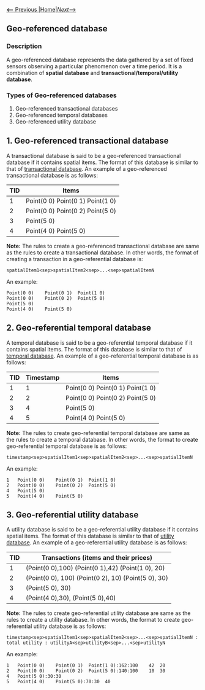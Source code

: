 [__<--__ Previous ](aboutPAMI.html)|[Home](installation.html)|[_Next_-->](organization.html)

## Geo-referenced database
### Description
A geo-referenced database represents the data gathered by a set of fixed sensors observing a particular phenomenon over a time period. It is a combination of __spatial database__ and __transactional/temporal/utility database__.


### Types of Geo-referenced databases
1. Geo-referenced transactional databases
2. Geo-referenced temporal databases
3. Geo-referenced utility database 

## 1. Geo-referenced transactional database
A transactional database is said to be a geo-referenced transactional database if it contains spatial items. The format of this database is similar to that of [transactional database](transactionalDatabase.html). An example of a 
geo-referenced transactional database is as follows:

TID | Items
--- | -----
 1  | Point(0 0)    Point(0 1)  Point(1 0)
 2  | Point(0 0)    Point(0 2)  Point(5 0)
 3  | Point(5 0)
 4  | Point(4 0)    Point(5 0)
 
__Note:__ The rules to create a geo-referenced transactional database are same as the rules to create a transactional database. 
In other words, the format of creating a transaction in a geo-referential database is:
    
    spatialItem1<sep>spatialItem2<sep>...<sep>spatialItemN
    
An example:

    Point(0 0)    Point(0 1)  Point(1 0)
    Point(0 0)    Point(0 2)  Point(5 0)
    Point(5 0)
    Point(4 0)    Point(5 0)


## 2. Geo-referential temporal database
A temporal database is said to be a geo-referential temporal database if it contains spatial items.  The format of this database is similar to that of [temporal database](temporalDatabase.html). An example of a 
geo-referential temporal database is as follows:

TID | Timestamp | Items
--- | --------- | -----
 1  | 1 | Point(0 0)    Point(0 1)  Point(1 0)
 2  | 2 | Point(0 0)    Point(0 2)  Point(5 0)
 3  | 4 | Point(5 0)
 4  | 5 | Point(4 0)    Point(5 0)

__Note:__ The rules to create geo-referential temporal database are same as the rules to create a temporal database.
In other words, the format to create geo-referential temporal database is as follows:
    
    timestamp<sep>spatialItem1<sep>spatialItem2<sep>...<sep>spatialItemN
    
An example:

    1   Point(0 0)    Point(0 1)  Point(1 0)
    2   Point(0 0)    Point(0 2)  Point(5 0)
    4   Point(5 0)
    5   Point(4 0)    Point(5 0)

## 3. Geo-referential utility database
A utility database is said to be a geo-referential utility database if it contains spatial items.  The format of this database is similar to that of [utility database](utilityDatabase.html).
An example of a geo-referential utility database is as follows:

TID |  Transactions (items and their prices)
     --- | -----
1   | (Point(0 0),100) (Point(0 1),42) (Point(1 0), 20)
2   | (Point(0 0), 100) (Point(0 2), 10) (Point(5 0), 30)
3   | (Point(5 0), 30)
4   | (Point(4 0),30), (Point(5 0),40)

__Note:__ The rules to create geo-referential utility database are same as the rules to create a utility database.
In other words, the format to create geo-referential utility database is as follows:

    timestamp<sep>spatialItem1<sep>spatialItem2<sep>...<sep>spatialItemN : total utility : utilityA<sep>utilityB<sep>...<sep>utilityN

An example:

    1   Point(0 0)    Point(0 1)  Point(1 0):162:100    42  20
    2   Point(0 0)    Point(0 2)  Point(5 0):140:100    10  30
    4   Point(5 0):30:30
    5   Point(4 0)    Point(5 0):70:30  40
